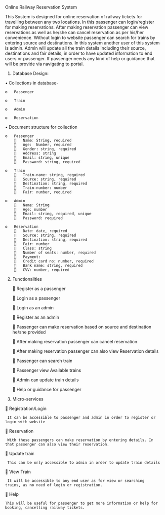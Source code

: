 Online Railway Reservation System

This System is designed for online reservation of railway tickets for travelling between any two locations. In this passenger can login/register for making reservations. After making reservation passenger can view reservations as well as he/she can cancel reservation as per his/her convenience. Without login to website passenger can search for trains by entering source and destinations.
In this system another user of this system is admin. Admin will update all the train details including their source, destinations and fair details, in order to have updated information to end users or passenger.
If passenger needs any kind of help or guidance that will be provide via navigating to portal.


1. Database Design:

  •	Collections in database-
  
    o	Passenger
  
    o	Train
    
    o	Admin
    
    o	Reservation


•	Document structure for collection

    o	Passenger
        	Name: String, required
        	Age:  Number, required
        	Gender: string, required
        	Address: string
        	Email: string, unique
        	Password: string, required

    o	Train
        	Train-name: string, required
        	Source: string, required
        	Destination: string, required
        	Train-number: number
        	Fair: number, required

    o	Admin
        	Name: String
        	Age: number
        	Email: string, required, unique
        	Password: required

    o	Reservation
        	Date: date, required
        	Source: string, required
        	Destination: string, required
        	Fair: number
        	Class: string
        	Number of seats: number, required
        	Payment:
        	Credit card no: number, required
        	Bank name: string, required
        	CVV: number, required


2. Functionalities

    	Register as a passenger

    	Login as a passenger

    	Login as an admin

    	Register as an admin

    	Passenger can make reservation based on source and destination he/she provided

    	After making reservation passenger can cancel reservation

    	After making reservation passenger can also view Reservation details

    	Passenger can search train

    	Passenger view Available trains

    	Admin can update train details

    	Help or guidance for passenger

3. Micro-services

  	Registration/Login
  
     It can be accessible to passenger and admin in order to register or login with website

  	Reservation
  
     With these passengers can make reservation by entering details. In that passenger can also view their reservation. 

  	Update train
  
     This can be only accessible to admin in order to update train details

  	View Train
  
     It will be accessible to any end user as for view or searching trains, as no need of login or registration. 

  	Help
  
    This will be useful for passenger to get more information or help for booking, cancelling railway tickets. 




